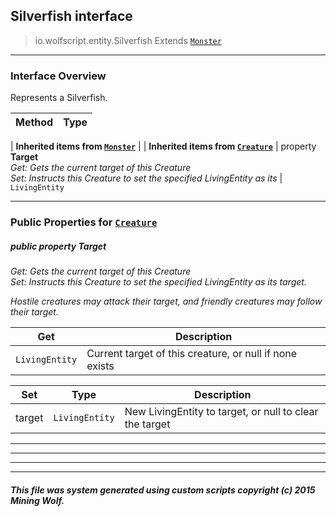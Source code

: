 ## Silverfish __interface__

>io.wolfscript.entity.Silverfish
>Extends [`Monster`](Monster.md)

---

### Interface Overview

Represents a Silverfish.

Method | Type   
--- | :--- 
 |
__Inherited items from [`Monster`](Monster.md)__ |
 |
__Inherited items from [`Creature`](Creature.md)__ |
  property __Target__ <br> _Get: Gets the current target of this Creature<br>Set: Instructs this Creature to set the specified LivingEntity as its_ | `LivingEntity`







---


### Public Properties for [`Creature`](Creature.md)

##### <a id='target'></a>public   property __Target__

_Get: Gets the current target of this Creature<br>Set: Instructs this Creature to set the specified LivingEntity as its target. <p> Hostile creatures may attack their target, and friendly creatures may follow their target._

Get | Description
--- | --- 
`LivingEntity` | Current target of this creature, or null if none exists

Set | Type | Description  
--- | --- | --- 
target | `LivingEntity` | New LivingEntity to target, or null to clear the target


---
---


---


---


##### This file was system generated using custom scripts copyright (c) 2015 Mining Wolf.
	

